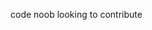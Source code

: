 code noob looking to contribute

<!---
s8s0c5/s8s0c5 is a ✨ special ✨ repository because its `README.md` (this file) appears on your GitHub profile.
You can click the Preview link to take a look at your changes.
--->
